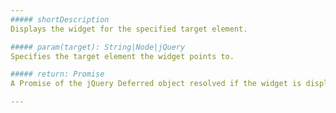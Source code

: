 ```yaml
---
##### shortDescription
Displays the widget for the specified target element.

##### param(target): String|Node|jQuery
Specifies the target element the widget points to.

##### return: Promise
A Promise of the jQuery Deferred object resolved if the widget is displayed and rejected if it is not.

---
```

